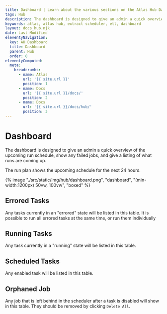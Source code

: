 ```yaml
---
title: Dashboard | Learn about the various sections on the Atlas Hub Dashboard.
tags: Hub
description: The dashboard is designed to give an admin a quick overview of the upcoming run schedule, show any failed jobs, and give a listing of what runs are coming up. The run plan shows the upcoming schedule for the next 24 hours.
keywords: atlas, atlas hub, extract scheduler, etl, dashboard
layout: docs_hub.njk
date: Last Modified
eleventyNavigation:
  key: AH Dashboard
  title: Dashboard
  parent: Hub
  order: 8
eleventyComputed:
  meta:
    breadcrumbs:
      - name: Atlas
        url: '{{ site.url }}'
        position: 1
      - name: Docs
        url: '{{ site.url }}/docs/'
        position: 2
      - name: Docs
        url: '{{ site.url }}/docs/hub/'
        position: 3
---
```


# Dashboard

The dashboard is designed to give an admin a quick overview of the upcoming run schedule, show any failed jobs, and give a listing of what runs are coming up.

The run plan shows the upcoming schedule for the next 24 hours.

{% image "./src/static/img/hub/dashboard.png", "dashboard", "(min-width:1200px) 50vw, 100vw", "boxed" %}

## Errored Tasks

Any tasks currently in an "errored" state will be listed in this table. It is possible to run all errored tasks at the same time, or run them individually

## Running Tasks

Any task currently in a "running" state will be listed in this table.

## Scheduled Tasks

Any enabled task will be listed in this table.

## Orphaned Job

Any job that is left behind in the scheduler after a task is disabled will show in this table. They should be removed by clicking `Delete All`.
